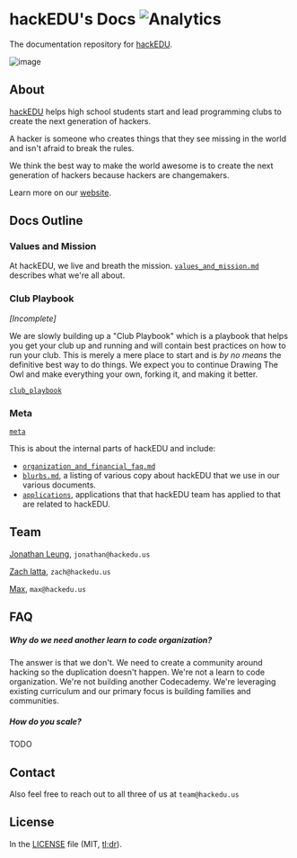 # hackEDU's Docs ![Analytics](https://ga-beacon.appspot.com/UA-47724303-2/docs/readme?pixel)

The documentation repository for [hackEDU](http://hackedu.us).

![image](http://f.cl.ly/items/433h2N2d2Y3d0W1a3T27/Image%202015-02-06%20at%2012.21.45%20PM.png)

## About

[hackEDU](http://hackedu.us) helps high school students start and lead programming clubs to create the next generation of hackers. 

A hacker is someone who creates things that they see missing in the world and isn't afraid to break the rules.

We think the best way to make the world awesome is to create the next generation of hackers because hackers are changemakers.

Learn more on our  [website](http://hackedu.us).

## Docs Outline

### Values and Mission

At hackEDU, we live and breath the mission. [`values_and_mission.md`](values_and_mission.md) describes what we're all about.

### Club Playbook

*[Incomplete]*

We are slowly building up a "Club Playbook" which is a playbook that helps you get your club up and running and will contain best practices on how to run your club. This is merely a mere place to start and is *by no means* the definitive best way to do things. We expect you to continue Drawing The Owl and make everything your own, forking it, and making it better.

[`club_playbook`](club_playbook)

### Meta

[`meta`](meta)

This is about the internal parts of hackEDU and include:

- [`organization_and_financial_faq.md`](meta/organization_and_financial_faq.md)
- [`blurbs.md`](meta/blurbs.md), a listing of various copy about hackEDU that we use in our various documents.
- [`applications`](meta/applications), applications that that hackEDU team has applied to that are related to hackEDU.

## Team

[Jonathan Leung](http://jonl.org), `jonathan@hackedu.us`

[Zach latta](http://zachlatta.com), `zach@hackedu.us`

[Max](https://github.com/MaxWofford), `max@hackedu.us`

## FAQ

##### Why do we need another learn to code organization?

The answer is that we don't. We need to create a community around hacking so
the duplication doesn't happen. We're not a learn to code organization. We're
not building another Codecademy. We're leveraging existing curriculum and
our primary focus is building families and communities.

##### How do you scale?

TODO



## Contact

Also feel free to reach out to all three of us at `team@hackedu.us`

## License

In the [LICENSE](LICENSE) file
(MIT, [tl;dr](https://tldrlegal.com/license/mit-license)).
